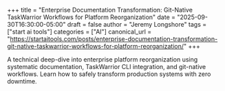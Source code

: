 +++
title = "Enterprise Documentation Transformation: Git-Native TaskWarrior Workflows for Platform Reorganization"
date = "2025-09-30T16:30:00-05:00"
draft = false
author = "Jeremy Longshore"
tags = ["start ai tools"]
categories = ["AI"]
canonical_url = "https://startaitools.com/posts/enterprise-documentation-transformation-git-native-taskwarrior-workflows-for-platform-reorganization/"
+++

<p>A technical deep-dive into enterprise platform reorganization using systematic documentation, TaskWarrior CLI integration, and git-native workflows. Learn how to safely transform production systems with zero downtime.</p>
